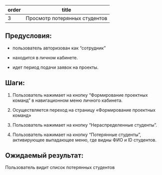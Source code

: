 | order | title |
|-------|-------|
| 3 | Просмотр потерянных студентов |


## Предусловия:

-  пользователь авторизован как “сотрудник”

-  находится в личном кабинете.

-  идет период подачи заявок на проекты.

## Шаги:

1. Пользователь нажимает на кнопку “Формирование проектных команд”  в навигационном меню личного кабинета.

2. Осуществляется переход на страницу «Формирование проектных команд»

3. Пользователь нажимает на кнопку “Нераспределенные студенты”.

4. Пользователь нажимает на кнопку “Потерянные студенты”, активирующее выпадающее меню, где видны ФИО и ID студентов.

## Ожидаемый результат:

Пользователь видит список потерянных студентов


